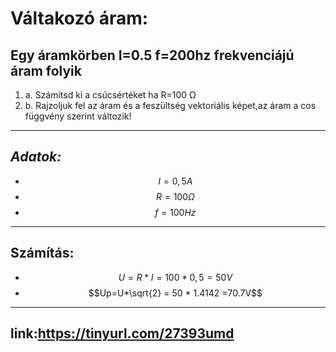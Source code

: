 # Váltakozó áram:

Egy áramkörben I=0.5 f=200hz frekvenciájú áram folyik
---
1. a. Számítsd ki a csúcsértéket ha R=100 Ω
2. b. Rajzoljuk fel az áram és a feszültség vektoriális képet,az áram a cos függvény szerint változik!
---
*Adatok:*
---
- $$I=0,5A$$  
- $$R=100Ω$$  
- $$f=100Hz$$  
---
## Számítás:
- $$U= R * I = 100 * 0,5 = 50V$$
- $$Up=U*\sqrt{2} = 50 * 1.4142 =70.7V$$
---
## link:https://tinyurl.com/27393umd
